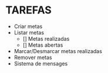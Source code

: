 # TAREFAS

- Criar metas
- Listar metas
    - [] Metas realizadas
    - [] Metas abertas
- Marcar/Desmarcar metas realizadas
- Remover metas
- Sistema de mensages

